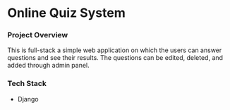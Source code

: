 # Online Quiz System

### Project Overview

This is full-stack a simple web application on which the users can answer questions and see their results. The questions can be edited, deleted, and added through admin panel.
### Tech Stack
- Django
